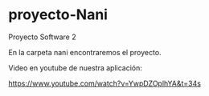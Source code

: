 # proyecto-Nani
Proyecto Software 2

En la carpeta nani encontraremos el proyecto.


Video en youtube de nuestra aplicación:

https://www.youtube.com/watch?v=YwpDZOplhYA&t=34s
